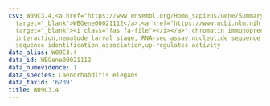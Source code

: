 ```yaml
---
csv: W09C3.4,<a href="https://www.ensembl.org/Homo_sapiens/Gene/Summary?db=core;g=WBGene00021112"
  target="_blank">WBGene00021112</a>,<a href="https://www.ncbi.nlm.nih.gov/pubmed/27688402"
  target="_blank"><i class="fas fa-file"></i></a>",chromatin immunoprecipitation assay,direct
  interaction,nematode larval stage, RNA-seq assay,nucleotide sequence identification,nucleotide
  sequence identification,association,up-regulates activity
data_alias: W09C3.4
data_id: WBGene00021112
data_numevidence: 1
data_species: Caenorhabditis elegans
data_taxid: '6239'
title: W09C3.4
---
```

